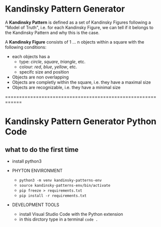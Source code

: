 # Kandinsky Pattern Generator

A **Kandinsky Pattern** is defined as a set of Kandinsky Figures following a "Model of Truth", i.e. for each  Kandinsky Figure, we can tell if it belongs to the Kandinsky Pattern and why this is the case.

A **Kandinsky Figure** consists of 1 ... n objects within a square with the following conditions:

*  each objects has a 
   - type: *circle*, *square*,  *triangle*, etc. 
   - colour: *red*, *blue*,  *yellow*, etc. 
   - specifc size and position  
*   Objects are non overlapping
*   Objects are completly within the square, i.e. they have a maximal size
*   Objects are recognizable, i.e. they have a minimal size

============================================================

# Kandinsky Pattern Generator Python Code

## what to do the first time
* install python3
* PHYTON ENVIRONMENT
    * `python3 -m venv kandinsky-patterns-env`
    * `source kandinsky-patterns-env/bin/activate`
    * `pip freeze > requirements.txt`
    * `pip install -r requirements.txt`

* DEVELOPMENT TOOLS
    * install Visual Studio Code with the Python extension
    * in this dirctory type in a terminal `code .`

